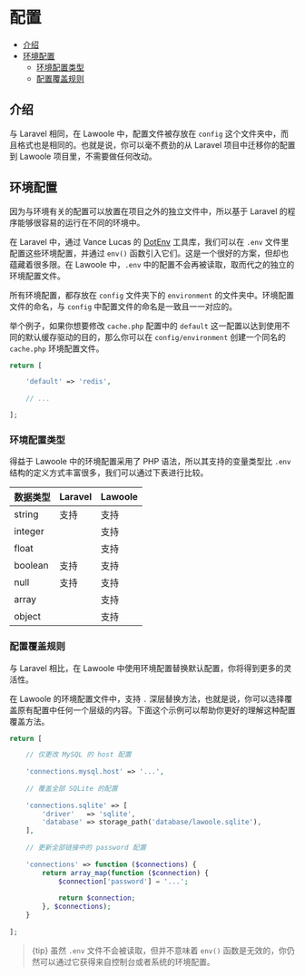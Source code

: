 # 配置

- [介绍](#introduction)
- [环境配置](#environment-configuration)
    - [环境配置类型](#environment-variable-types)
    - [配置覆盖规则](#override-rules)

<a name="introduction"></a>
## 介绍

与 Laravel 相同，在 Lawoole 中，配置文件被存放在 `config` 这个文件夹中，而且格式也是相同的。也就是说，你可以毫不费劲的从 Laravel 项目中迁移你的配置到 Lawoole 项目里，不需要做任何改动。

<a name="environment-configuration"></a>
## 环境配置

因为与环境有关的配置可以放置在项目之外的独立文件中，所以基于 Laravel 的程序能够很容易的运行在不同的环境中。

在 Laravel 中，通过 Vance Lucas 的 [DotEnv](https://github.com/vlucas/phpdotenv) 工具库，我们可以在 `.env` 文件里配置这些环境配置，并通过 `env()` 函数引入它们。这是一个很好的方案，但却也蕴藏着很多限。在 Lawoole 中，`.env` 中的配置不会再被读取，取而代之的独立的环境配置文件。

所有环境配置，都存放在 `config` 文件夹下的 `environment` 的文件夹中。环境配置文件的命名，与 `config` 中配置文件的命名是一致且一一对应的。

举个例子，如果你想要修改 `cache.php` 配置中的 `default` 这一配置以达到使用不同的默认缓存驱动的目的，那么你可以在 `config/environment` 创建一个同名的 `cache.php` 环境配置文件。

```php
return [

    'default' => 'redis',
    
    // ...

];
```

<a name="environment-variable-types"></a>
### 环境配置类型

得益于 Lawoole 中的环境配置采用了 PHP 语法，所以其支持的变量类型比 `.env` 结构的定义方式丰富很多，我们可以通过下表进行比较。

数据类型 | Laravel | Lawoole
:---- | :---- | :----
string | 支持 | 支持
integer | | 支持
float | | 支持
boolean | 支持 | 支持
null | 支持 | 支持
array | | 支持
object | | 支持

<a name="override-rules"></a>
### 配置覆盖规则

与 Laravel 相比，在 Lawoole 中使用环境配置替换默认配置，你将得到更多的灵活性。

在 Lawoole 的环境配置文件中，支持 `.` 深层替换方法，也就是说，你可以选择覆盖原有配置中任何一个层级的内容。下面这个示例可以帮助你更好的理解这种配置覆盖方法。

```php
return [

    // 仅更改 MySQL 的 host 配置
    
    'connections.mysql.host' => '...',
    
    // 覆盖全部 SQLite 的配置
    
    'connections.sqlite' => [
        'driver'   => 'sqlite',
        'database' => storage_path('database/lawoole.sqlite'),
    ],
    
    // 更新全部链接中的 password 配置
    
    'connections' => function ($connections) {
        return array_map(function ($connection) {
            $connection['password'] = '...';
        
            return $connection;
        }, $connections);
    }
    
];
```

> {tip} 虽然 `.env` 文件不会被读取，但并不意味着 `env()` 函数是无效的，你仍然可以通过它获得来自控制台或者系统的环境配置。

